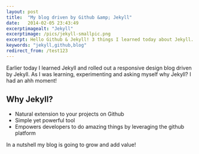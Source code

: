 ```yaml
---
layout: post
title:  "My blog driven by Github &amp; Jekyll"
date:   2014-02-05 23:43:49
excerptimagealt: "Jekyll"
excerptimage: /pics/jekyll-smallpic.png
excerpt: Hello Github & Jekyll! 3 things I learned today about Jekyll. 
keywords: "jekyll,github,blog"
redirect_from: /test123
---
```


Earlier today I learned Jekyll and rolled out a responsive design blog driven by Jekyll. As I was learning, experimenting and asking myself why Jekyll? I had an ahh moment! 

## Why Jekyll?
* Natural extension to your projects on Github  
* Simple yet powerful tool 
* Empowers developers to do amazing things by leveraging the github platform

In a nutshell my blog is going to grow and add value!

